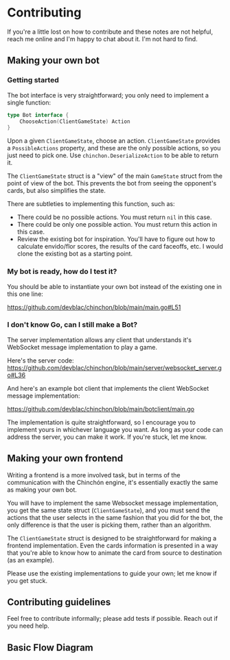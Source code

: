 # Contributing

If you're a little lost on how to contribute and these notes are not helpful, reach me online and I'm happy to chat about it. I'm not hard to find.

## Making your own bot

### Getting started

The bot interface is very straightforward; you only need to implement a single function:

```go
type Bot interface {
	ChooseAction(ClientGameState) Action
}
```

Upon a given `ClientGameState`, choose an action. `ClientGameState` provides a `PossibleActions` property, and these are the only possible actions, so you just need to pick one. Use `chinchon.DeserializeAction` to be able to return it.

The `ClientGameState` struct is a "view" of the main `GameState` struct from the point of view of the bot. This prevents the bot from seeing the opponent's cards, but also simplifies the state.

There are subtleties to implementing this function, such as:
- There could be no possible actions. You must return `nil` in this case.
- There could be only one possible action. You must return this action in this case.
- Review the existing bot for inspiration. You'll have to figure out how to calculate envido/flor scores, the results of the card faceoffs, etc. I would clone the existing bot as a starting point.

### My bot is ready, how do I test it?

You should be able to instantiate your own bot instead of the existing one in this one line:

https://github.com/devblac/chinchon/blob/main/main.go#L51

### I don't know Go, can I still make a Bot?

The server implementation allows any client that understands it's WebSocket message implementation to play a game.

Here's the server code: https://github.com/devblac/chinchon/blob/main/server/websocket_server.go#L36

And here's an example bot client that implements the client WebSocket message implementation:

https://github.com/devblac/chinchon/blob/main/botclient/main.go

The implementation is quite straightforward, so I encourage you to implement yours in whichever language you want. As long as your code can address the server, you can make it work. If you're stuck, let me know.

## Making your own frontend

Writing a frontend is a more involved task, but in terms of the communication with the Chinchón engine, it's essentially exactly the same as making your own bot.

You will have to implement the same Websocket message implementation, you get the same state struct (`ClientGameState`), and you must send the actions that the user selects in the same fashion that you did for the bot, the only difference is that the user is picking them, rather than an algorithm.

The `ClientGameState` struct is designed to be straightforward for making a frontend implementation. Even the cards information is presented in a way that you're able to know how to animate the card from source to destination (as an example).

Please use the existing implementations to guide your own; let me know if you get stuck.

## Contributing guidelines

Feel free to contribute informally; please add tests if possible. Reach out if you need help.

## Basic Flow Diagram